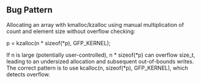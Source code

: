 ## Bug Pattern

Allocating an array with kmalloc/kzalloc using manual multiplication of count and element size without overflow checking:

p = kzalloc(n * sizeof(*p), GFP_KERNEL);

If n is large (potentially user-controlled), n * sizeof(*p) can overflow size_t, leading to an undersized allocation and subsequent out-of-bounds writes. The correct pattern is to use kcalloc(n, sizeof(*p), GFP_KERNEL), which detects overflow.
